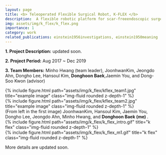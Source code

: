 ```yaml
---
layout: page
title: <b> Teleoperated Flexible Surgical Robot, K-FLEX </b>
description:  A flexible robotic platform for scar-freeendoscopic surgery 
img: assets/img/k_flex/k_flex.png
importance: 1
category: work
related_publications: einstein1956investigations, einstein1950meaning
---
```


<p><b>1. Project Description:</b> updated soon. </p>


<p><b>2. Project Period:</b> Aug 2017 ~ Dec 2019 </p>
<p><b>3. Team Members:</b> Minho Hwang (team leader), JoonhwanKim, Jeongdo Ahn, Dongho Lee, Hansoul Kim, <b>Donghoon Baek</b>,Jaemin You, and Dong-Soo Kwon (advisor) </p>

<div class="row justify-content-center">
    <div class="col-sm mt-5 mt-md-0">
        {% include figure.html path="assets/img/k_flex/kflex_team1.jpg" title="example image" class="img-fluid rounded z-depth-1" %}
    </div>
    <div class="col-sm mt-5 mt-md-0">
        {% include figure.html path="assets/img/k_flex/kflex_team2.jpg" title="example image" class="img-fluid rounded z-depth-1" %}
    </div>
</div>
<div class="caption">
    (From left in the first image) JoonhwanKim, Hansoul Kim, Jaemin You, Dongho Lee, Jeongdo Ahn, Minho Hwang, and <b>Donghoon Baek (me) </b>. 
</div>

<div class="row justify-content-center">
    <div class="col-sm mt-10 mt-md-0">
        {% include figure.html path="assets/img/k_flex/k_flex_intro.gif" title="k flex" class="img-fluid rounded z-depth-1" %}
    </div>
</div>
<div class="caption">
    
</div>

<div class="row justify-content-center">
    <div class="col-sm mt-10 mt-md-0">
        {% include figure.html path="assets/img/k_flex/k_flex_m1.gif" title="k flex" class="img-fluid rounded z-depth-1" %}
    </div>
</div>
<div class="caption">
    
</div>


More details are updated soon.
